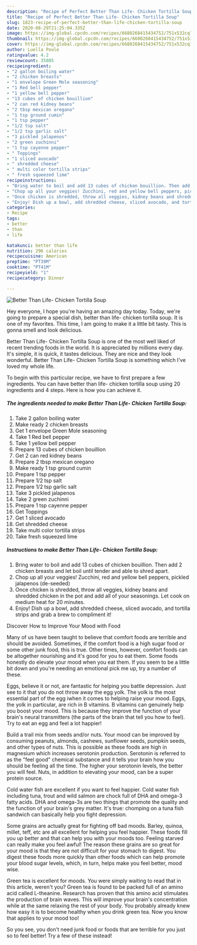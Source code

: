 ```yaml
---
description: "Recipe of Perfect Better Than Life- Chicken Tortilla Soup"
title: "Recipe of Perfect Better Than Life- Chicken Tortilla Soup"
slug: 1823-recipe-of-perfect-better-than-life-chicken-tortilla-soup
date: 2020-08-29T21:25:04.335Z
image: https://img-global.cpcdn.com/recipes/6680268415434752/751x532cq70/better-than-life-chicken-tortilla-soup-recipe-main-photo.jpg
thumbnail: https://img-global.cpcdn.com/recipes/6680268415434752/751x532cq70/better-than-life-chicken-tortilla-soup-recipe-main-photo.jpg
cover: https://img-global.cpcdn.com/recipes/6680268415434752/751x532cq70/better-than-life-chicken-tortilla-soup-recipe-main-photo.jpg
author: Luella Poole
ratingvalue: 4.2
reviewcount: 35805
recipeingredient:
- "2 gallon boiling water"
- "2 chicken breasts"
- "1 envelope Green Mole seasoning"
- "1 Red bell pepper"
- "1 yellow bell pepper"
- "13 cubes of chicken bouillion"
- "2 can red kidney beans"
- "2 tbsp mexican oregano"
- "1 tsp ground cumin"
- "1 tsp pepper"
- "1/2 tsp salt"
- "1/2 tsp garlic salt"
- "3 pickled jalapenos"
- "2 green zuchinni"
- "1 tsp cayenne pepper"
- " Toppings"
- "1 sliced avocado"
- " shredded cheese"
- " multi color tortilla strips"
- " fresh squeezed lime"
recipeinstructions:
- "Bring water to boil and add 13 cubes of chicken bouillion. Then add 2 chicken breasts and let boil until tender and able to shred apart."
- "Chop up all your veggies! Zucchini, red and yellow bell peppers, pickled jalapenos (de-seeded)"
- "Once chicken is shredded, throw all veggies, kidney beans and shredded chicken in the pot and add all of your seasonings. Let cook on medium heat for 20 minutes."
- "Enjoy! Dish up a bowl, add shredded cheese, sliced avocado, and tortilla strips and grab a brew to compliment it!"
categories:
- Recipe
tags:
- better
- than
- life

katakunci: better than life 
nutrition: 296 calories
recipecuisine: American
preptime: "PT39M"
cooktime: "PT41M"
recipeyield: "1"
recipecategory: Dinner

---
```



![Better Than Life- Chicken Tortilla Soup](https://img-global.cpcdn.com/recipes/6680268415434752/751x532cq70/better-than-life-chicken-tortilla-soup-recipe-main-photo.jpg)

Hey everyone, I hope you're having an amazing day today. Today, we're going to prepare a special dish, better than life- chicken tortilla soup. It is one of my favorites. This time, I am going to make it a little bit tasty. This is gonna smell and look delicious.

Better Than Life- Chicken Tortilla Soup is one of the most well liked of recent trending foods in the world. It is appreciated by millions every day. It's simple, it is quick, it tastes delicious. They are nice and they look wonderful. Better Than Life- Chicken Tortilla Soup is something which I've loved my whole life.




To begin with this particular recipe, we have to first prepare a few ingredients. You can have better than life- chicken tortilla soup using 20 ingredients and 4 steps. Here is how you can achieve it.

<!--inarticleads1-->

##### The ingredients needed to make Better Than Life- Chicken Tortilla Soup:

1. Take 2 gallon boiling water
1. Make ready 2 chicken breasts
1. Get 1 envelope Green Mole seasoning
1. Take 1 Red bell pepper
1. Take 1 yellow bell pepper
1. Prepare 13 cubes of chicken bouillion
1. Get 2 can red kidney beans
1. Prepare 2 tbsp mexican oregano
1. Make ready 1 tsp ground cumin
1. Prepare 1 tsp pepper
1. Prepare 1/2 tsp salt
1. Prepare 1/2 tsp garlic salt
1. Take 3 pickled jalapenos
1. Take 2 green zuchinni
1. Prepare 1 tsp cayenne pepper
1. Get  Toppings
1. Get 1 sliced avocado
1. Get  shredded cheese
1. Take  multi color tortilla strips
1. Take  fresh squeezed lime




<!--inarticleads2-->

##### Instructions to make Better Than Life- Chicken Tortilla Soup:

1. Bring water to boil and add 13 cubes of chicken bouillion. Then add 2 chicken breasts and let boil until tender and able to shred apart.
1. Chop up all your veggies! Zucchini, red and yellow bell peppers, pickled jalapenos (de-seeded)
1. Once chicken is shredded, throw all veggies, kidney beans and shredded chicken in the pot and add all of your seasonings. Let cook on medium heat for 20 minutes.
1. Enjoy! Dish up a bowl, add shredded cheese, sliced avocado, and tortilla strips and grab a brew to compliment it!




Discover How to Improve Your Mood with Food


Many of us have been taught to believe that comfort foods are terrible and should be avoided. Sometimes, if the comfort food is a high sugar food or some other junk food, this is true. Other times, however, comfort foods can be altogether nourishing and it's good for you to eat them. Some foods honestly do elevate your mood when you eat them. If you seem to be a little bit down and you're needing an emotional pick me up, try a number of these.

Eggs, believe it or not, are fantastic for helping you battle depression. Just see to it that you do not throw away the egg yolk. The yolk is the most essential part of the egg iwhen it comes to helping raise your mood. Eggs, the yolk in particular, are rich in B vitamins. B vitamins can genuinely help you boost your mood. This is because they improve the function of your brain's neural transmitters (the parts of the brain that tell you how to feel). Try to eat an egg and feel a lot happier!

Build a trail mix from seeds and/or nuts. Your mood can be improved by consuming peanuts, almonds, cashews, sunflower seeds, pumpkin seeds, and other types of nuts. This is possible as these foods are high in magnesium which increases serotonin production. Serotonin is referred to as the "feel good" chemical substance and it tells your brain how you should be feeling all the time. The higher your serotonin levels, the better you will feel. Nuts, in addition to elevating your mood, can be a super protein source.

Cold water fish are excellent if you want to feel happier. Cold water fish including tuna, trout and wild salmon are chock full of DHA and omega-3 fatty acids. DHA and omega-3s are two things that promote the quality and the function of your brain's grey matter. It's true: chomping on a tuna fish sandwich can basically help you fight depression. 

Some grains are actually great for fighting off bad moods. Barley, quinoa, millet, teff, etc are all excellent for helping you feel happier. These foods fill you up better and that can help you with your moods too. Feeling starved can really make you feel awful! The reason these grains are so great for your mood is that they are not difficult for your stomach to digest. You digest these foods more quickly than other foods which can help promote your blood sugar levels, which, in turn, helps make you feel better, mood wise.

Green tea is excellent for moods. You were simply waiting to read that in this article, weren't you? Green tea is found to be packed full of an amino acid called L-theanine. Research has proven that this amino acid stimulates the production of brain waves. This will improve your brain's concentration while at the same relaxing the rest of your body. You probably already knew how easy it is to become healthy when you drink green tea. Now you know that applies to your mood too!

So you see, you don't need junk food or foods that are terrible for you just so to feel better! Try a few of these instead!

